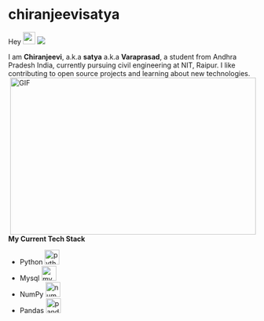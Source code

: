 
# chiranjeevisatya
Hey <img src="https://media.giphy.com/media/hvRJCLFzcasrR4ia7z/giphy.gif" width="25px"> ![](https://visitor-badge.glitch.me/badge?page_id=satyaram413.satyaram413)

I am **Chiranjeevi**, a.k.a **satya** a.k.a **Varaprasad**, a student from Andhra Pradesh India, currently pursuing civil engineering at NIT, Raipur. I like contributing to open source projects and learning about new technologies. <br />
<img align="right" alt="GIF" src="https://github.com/abhisheknaiidu/abhisheknaiidu/blob/master/code.gif?raw=true" width="500" height="320" />

**My Current Tech Stack**
- Python <img src="https://cdn.jsdelivr.net/gh/devicons/devicon/icons/python/python-original.svg" height="30" alt="python logo" />
  <img width="12" />
- Mysql <img src="https://cdn.jsdelivr.net/gh/devicons/devicon/icons/mysql/mysql-original.svg" height="30" alt="mysql logo" />
  <img width="12" />
- NumPy <img src="https://cdn.jsdelivr.net/gh/devicons/devicon/icons/numpy/numpy-original.svg" height="30" alt="numpy logo" />
  <img width="12" />
- Pandas <img src="https://cdn.jsdelivr.net/gh/devicons/devicon/icons/pandas/pandas-original.svg" height="30" alt="pandas logo" />
